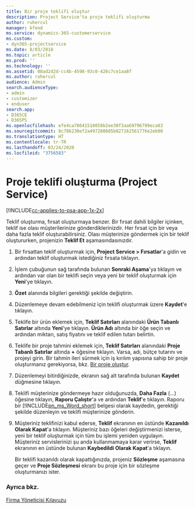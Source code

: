 ```yaml
---
title: Bir proje teklifi oluştur
description: Project Service'ta proje teklifi oluşturma
author: ruhercul
manager: kfend
ms.service: dynamics-365-customerservice
ms.custom:
- dyn365-projectservice
ms.date: 8/03/2018
ms.topic: article
ms.prod: ''
ms.technology: ''
ms.assetid: 08ad2d2d-cc4b-4598-93c0-426c7ce1aa8f
ms.author: ruhercul
audience: Admin
search.audienceType:
- admin
- customizer
- enduser
search.app:
- D365CE
- D365PS
ms.openlocfilehash: efe4ca78641518058b2ee30f3aa69796709eca83
ms.sourcegitcommit: 8c786230ef2a497280885b827162561776e2eb00
ms.translationtype: HT
ms.contentlocale: tr-TR
ms.lasthandoff: 03/24/2020
ms.locfileid: "3756583"
---
```

# <a name="create-a-project-quote-project-service"></a>Proje teklifi oluşturma (Project Service)

[!INCLUDE[cc-applies-to-psa-app-1x-2x](../includes/cc-applies-to-psa-app-1x-2x.md)]

Teklif oluşturma, fırsat oluşturmaya benzer. Bir fırsat dahili bilgiler içinken, teklif ise olası müşterilerinize gönderdiklerinizdir. Her fırsat için bir veya daha fazla teklif oluşturabilirsiniz. Olası müşterinize göndermek için bir teklif oluştururken, projenizin **Teklif Et** aşamasındasınızdır.  
  
1. Bir fırsattan teklif oluşturmak için, **Project Service > Fırsatlar**'a gidin ve ardından teklif oluşturmak istediğiniz fırsata tıklayın.  
  
2. İşlem çubuğunun sağ tarafında bulunan **Sonraki Aşama**'ya tıklayın ve ardından var olan bir teklifi seçin veya yeni bir teklif oluşturmak için **Yeni**'ye tıklayın.  
  
3. **Özet** alanında bilgileri gerektiği şekilde değiştirin.  
  
4. Düzenlemeye devam edebilmeniz için teklifi oluşturmak üzere **Kaydet**'e tıklayın.  
  
5. Teklife bir ürün eklemek için, **Teklif Satırları** alanındaki **Ürün Tabanlı Satırlar** altında **Yeni**'ye tıklayın. **Ürün Adı** altında bir öğe seçin ve ardından miktarı, satış fiyatını ve teklif edilen tutarı belirtin.  
  
6. Teklife bir proje tahmini eklemek için, **Teklif Satırları** alanındaki **Proje Tabanlı Satırlar** altında **+** öğesine tıklayın. Varsa, adı, bütçe tutarını ve projeyi girin. Bir tahmin ileri sürmek için iş kırılım yapısına sahip bir proje oluşturmanız gerekiyorsa, bkz. [Bir proje oluştur](../project-service/create-project.md).  
  
7. Düzenlemeyi bitirdiğinizde, ekranın sağ alt tarafında bulunan **Kaydet** düğmesine tıklayın.  
  
8. Teklifi müşterinize göndermeye hazır olduğunuzda, **Daha Fazla** (…) öğesine tıklayın, **Raporu Çalıştır**'a ve ardından **Teklif**'e tıklayın. Raporu bir [!INCLUDE[pn_ms_Word_short](../includes/pn-ms-word-short.md)] belgesi olarak kaydedin, gerektiği şekilde düzenleyin ve teklifi müşterinize gönderin.  
  
9. Müşteriniz teklifinizi kabul ederse, **Teklif** ekranının en üstünde **Kazanıldı Olarak Kapat**'a tıklayın. Müşteriniz bazı öğeleri değiştirmenizi isterse, yeni bir teklif oluşturmak için tüm bu işlemi yeniden uygulayın. Müşteriniz servislerinizi şu anda kullanmamaya karar verirse, **Teklif** ekranının en üstünde bulunan **Kaybedildi Olarak Kapat**'a tıklayın.  
  
   Bir teklifi kazanıldı olarak kapattığınızda, projeniz **Sözleşme** aşamasına geçer ve **Proje Sözleşmesi** ekranı bu proje için bir sözleşme oluşturmanızı ister.  
  
### <a name="see-also"></a>Ayrıca bkz.  
 [Firma Yöneticisi Kılavuzu](../project-service/account-manager-guide.md)
